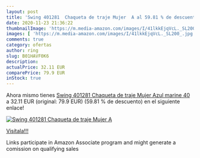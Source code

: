 ```yaml
---
layout: post
title: 'Swing 401281  Chaqueta de traje Mujer  A al 59.81 % de descuento'
date: 2020-11-23 21:36:22
thumbnailImage: 'https://m.media-amazon.com/images/I/41lkkEjqVcL._SL200_.jpg'
images: [ 'https://m.media-amazon.com/images/I/41lkkEjqVcL._SL200_.jpg' ]
comments: true
category: ofertas
author: ring
slug: B01HAVF0K6
description:
actualPrice: 32.11 EUR
comparePrice: 79.9 EUR
inStock: true
---
```


Ahora mismo tienes [Swing 401281  Chaqueta de traje Mujer  Azul  marine   40](https://www.amazon.es/dp/B01HAVF0K6/?tag=tolees-21) a 32.11 EUR (original: 79.9 EUR) (59.81 %  de descuento) en el siguiente enlace!

[![Swing 401281  Chaqueta de traje Mujer  A](https://m.media-amazon.com/images/I/41lkkEjqVcL._SL200_.jpg)](https://www.amazon.es/dp/B01HAVF0K6/?tag=tolees-21)

[Visítala!!!](https://www.amazon.es/dp/B01HAVF0K6/?tag=tolees-21)

Links participate in Amazon Associate program and might generate a comission on qualifying sales
